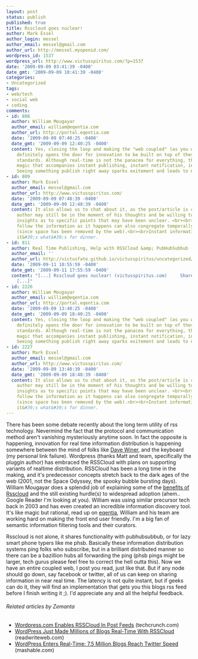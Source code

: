 ```yaml
---
layout: post
status: publish
published: true
title: Rsscloud goes nuclear!
author: Mark Essel
author_login: messel
author_email: messel@gmail.com
author_url: http://messel.myopenid.com/
wordpress_id: 1537
wordpress_url: http://www.victusspiritus.com/?p=1537
date: '2009-09-09 03:41:39 -0400'
date_gmt: '2009-09-09 10:41:39 -0400'
categories:
- Uncategorized
tags:
- web/tech
- social web
- coding
comments:
- id: 808
  author: William Mougayar
  author_email: william@eqentia.com
  author_url: http://portal.eqentia.com
  date: '2009-09-09 07:40:25 -0400'
  date_gmt: '2009-09-09 12:40:25 -0400'
  content: Yes, closing the loop and making the "web coupled" (as you well put it)
    definitely opens the door for innovation to be built on top of these new operating
    standards. Although real-time is not the panacea for everything, there is a certain
    magic that accompanies instant publishing, instant notification, instant coupling.
    Seeing something publish right away sparks exitement and leads to new venues.
- id: 809
  author: Mark Essel
  author_email: messel@gmail.com
  author_url: http://www.victusspiritus.com/
  date: '2009-09-09 07:48:39 -0400'
  date_gmt: '2009-09-09 12:48:39 -0400'
  content: It also allows us to chat about it, as the post/article is completed. The
    author may still be in the moment of his thoughts and be willing to share great
    insights as to specific points that may have been unclear. <br><br>Folks that
    follow the information as it happens can also congregate temporally about a topic
    (since space has been removed by the web).<br><br>Instant information gratification,
    it&#39;s what&#39;s for dinner.
- id: 811
  author: Real Time Publishing, Help with RSSCloud &amp; PubHubSubbub (Push)
  author_email: ''
  author_url: http://victusfate.github.io/victusspiritus/uncategorized/2009/09/11/real-time-publishing-help-with-rsscloud-pubhubsubbub-push/
  date: '2009-09-11 10:55:59 -0400'
  date_gmt: '2009-09-11 17:55:59 -0400'
  content: "[...] Rsscloud goes nuclear! (victusspiritus.com)     Share and Enjoy:
    [...]"
- id: 2226
  author: William Mougayar
  author_email: william@eqentia.com
  author_url: http://portal.eqentia.com
  date: '2009-09-09 13:40:25 -0400'
  date_gmt: '2009-09-09 18:40:25 -0400'
  content: Yes, closing the loop and making the "web coupled" (as you well put it)
    definitely opens the door for innovation to be built on top of these new operating
    standards. Although real-time is not the panacea for everything, there is a certain
    magic that accompanies instant publishing, instant notification, instant coupling.
    Seeing something publish right away sparks exitement and leads to new venues.
- id: 2227
  author: Mark Essel
  author_email: messel@gmail.com
  author_url: http://www.victusspiritus.com/
  date: '2009-09-09 13:48:39 -0400'
  date_gmt: '2009-09-09 18:48:39 -0400'
  content: It also allows us to chat about it, as the post/article is completed. The
    author may still be in the moment of his thoughts and be willing to share great
    insights as to specific points that may have been unclear. <br><br>Folks that
    follow the information as it happens can also congregate temporally about a topic
    (since space has been removed by the web).<br><br>Instant information gratification,
    it&#39;s what&#39;s for dinner.
---
```

<p>There has been some debate recently about the long term utility of rss technology. Nevermind the fact that the protocol and communication method aren't vanishing mysteriously anytime soon. In fact the opposite is happening, innovation for real time information distribution is happening somewhere between the mind of folks like <a href="http://www.scripting.com/stories/2009/09/07/teaseTeaseTease.html">Dave Winer</a>, and the keyboard (my personal link failure). Wordpress (thanks Matt and team, specifically the pluggin author) has embraced the RSSCloud with plans on supporting variants of realtime distribution. RSSCloud has been a long time in the making, and it's predecessor concepts stretch back to the dark ages of the web (2001, not the Space Odyssey, the spooky bubble bursting days). William Mougayar does a splendid job of explaining some of the <a href="http://www.eqentia.com/2009/09/08/the-dust-has-cleared-on-the-future-of-rss/">benefits of Rsscloud</a> and the still existing hurdle(s) to widespread adoption (ahem.. Google Reader I'm looking at you). William was using similar precursor tech back in 2003 and has even created an incredible information discovery tool. It's like magic but rational, read up on <a href="http://www.eqentia.com/">eqentia</a>, William and his team are working hard on making the front end user friendly. I'm a big fan of semantic information filtering tools and their curators.</p>
<p>Rsscloud is not alone, it shares functionality with pubhubsubbub, or for lazy smart phone typers like me phsb. Basically these information distribution systems ping folks who subscribe, but in a brilliant distributed manner so there can be a bazillion hubs all forwarding the ping (phsb pings might be larger, tech gurus please feel free to correct the hell outta this). Now we have an entire coupled web, I post you read, just like that. But if any node should go down, say facebook or twitter, all of us can keep on sharing information in near real time. The latency is not quite instant, but if geeks can do it, they will find an implementation that gets you this blogs rss feed before I finish writing it ;). I'd appreciate any and all the helpful feedback.<br />
<h6 class="zemanta-related-title" style="font-size:1em;">Related articles by Zemanta</h6>
<ul class="zemanta-article-ul">
<li class="zemanta-article-ul-li"><a href="http://www.techcrunch.com/2009/09/07/wordpress-enables-rsscloud-in-post-feeds/">Wordpress.com Enables RSSCloud In Post Feeds</a> (techcrunch.com)</li>
<li class="zemanta-article-ul-li"><a href="http://www.readwriteweb.com/archives/wordpress_just_made_millions_of_blogs_real-time_wi.php">WordPress Just Made Millions of Blogs Real-Time With RSSCloud</a> (readwriteweb.com)</li>
<li class="zemanta-article-ul-li"><a href="http://mashable.com/2009/09/07/rsscloud/">WordPress Enters Real-Time: 7.5 Million Blogs Reach Twitter Speed</a> (mashable.com)</li>
</ul>

